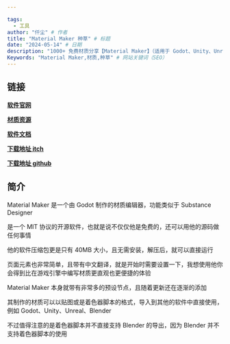 ```yaml
---

tags:
  - 工具
author: "仟尘" # 作者
title: "Material Maker 种草" # 标题
date: "2024-05-14" # 日期
description: "1000+ 免费材质分享【Material Maker】（适用于 Godot、Unity、Unreal、Blender）"
Keywords: "Material Maker,材质,种草" # 网站关键词（SEO）
---
```

## 链接
[**软件官网**](https://www.materialmaker.org/)

[**材质资源**](https://www.materialmaker.org/materials?type=material)

[**软件文档**](https://rodzill4.github.io/material-maker/doc/)

[**下载地址 itch**](https://rodzilla.itch.io/material-maker)

[**下载地址 github**](https://github.com/RodZill4/material-maker/releases)

## 简介
Material Maker 是一个由 Godot 制作的材质编辑器，功能类似于 Substance Designer

是一个 MIT 协议的开源软件，也就是说不仅仅他是免费的，还可以用他的源码做任何事情

他的软件压缩包更是只有 40MB 大小，且无需安装，解压后，就可以直接运行

页面元素也非常简单，且带有中文翻译，就是开始时需要设置一下，我想使用他你会得到比在游戏引擎中编写材质更直观也更便捷的体验

Material Maker 本身就带有非常多的预设节点，且随着更新还在逐渐的添加

其制作的材质可以以贴图或是着色器脚本的格式，导入到其他的软件中直接使用，例如 Godot、Unity、Unreal、Blender

不过值得注意的是着色器脚本并不直接支持 Blender 的导出，因为 Blender 并不支持着色器脚本的使用

<billbill id="BV1dT421S7v8"/>